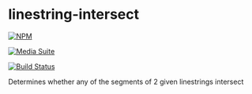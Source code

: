linestring-intersect
====================

[![NPM](https://nodei.co/npm/linestring-intersect.png?downloads=true&stars=true)](https://nodei.co/npm/linestring-intersect/)

[![Media Suite](http://mediasuite.co.nz/ms-badge.png)](http://mediasuite.co.nz)

[![Build Status](https://travis-ci.org/mediasuitenz/linestring-intersect.svg)](https://travis-ci.org/mediasuitenz/linestring-intersect)

Determines whether any of the segments of 2 given linestrings intersect
